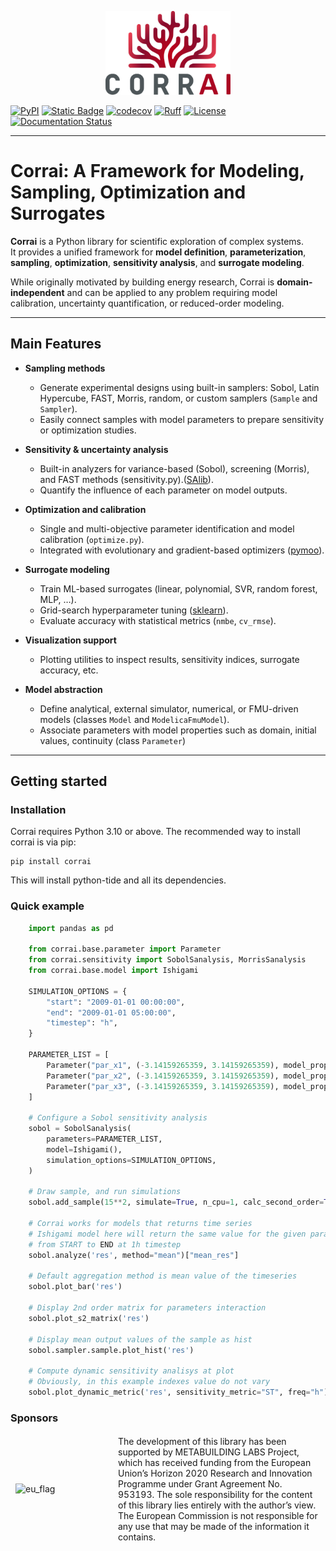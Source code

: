<p align="center">
  <img src="https://raw.githubusercontent.com/BuildingEnergySimulationTools/corrai/main/logo_corrai.svg" alt="CorrAI" width="200"/>
</p>


[![PyPI](https://img.shields.io/pypi/v/corrai?label=pypi%20package)](https://pypi.org/project/corrai/)
[![Static Badge](https://img.shields.io/badge/python-3.10_%7C_3.12-blue)](https://pypi.org/project/corrai/)
[![codecov](https://codecov.io/gh/BuildingEnergySimulationTools/corrai/branch/main/graph/badge.svg?token=F51O9CXI61)](https://codecov.io/gh/BuildingEnergySimulationTools/corrai)
[![Ruff](https://img.shields.io/endpoint?url=https://raw.githubusercontent.com/astral-sh/ruff/main/assets/badge/v2.json)](https://github.com/astral-sh/ruff)
[![License](https://img.shields.io/badge/License-BSD_3--Clause-blue.svg)](https://opensource.org/licenses/BSD-3-Clause)
[![Documentation Status](https://readthedocs.org/projects/corrai/badge/?version=latest)](https://corrai.readthedocs.io/en/latest/?badge=latest)

---

# Corrai: A Framework for Modeling, Sampling, Optimization and Surrogates

**Corrai** is a Python library for scientific exploration of complex systems.  
It provides a unified framework for **model definition**, **parameterization**, **sampling**, **optimization**, **sensitivity analysis**, and **surrogate modeling**.  

While originally motivated by building energy research, Corrai is **domain-independent** and can be applied to any problem requiring model calibration, uncertainty quantification, or reduced-order modeling.

---

## Main Features

- **Sampling methods**
  - Generate experimental designs using built-in samplers: Sobol, Latin Hypercube, FAST, Morris, random, or custom samplers (`Sample` and `Sampler`). 
  - Easily connect samples with model parameters to prepare sensitivity or optimization studies.


- **Sensitivity & uncertainty analysis**
  - Built-in analyzers for variance-based (Sobol), screening (Morris), and FAST methods (sensitivity.py).([SAlib](https://salib.readthedocs.io/en/latest/)).  
  - Quantify the influence of each parameter on model outputs.  
  

- **Optimization and calibration**  
  - Single and multi-objective parameter identification and model calibration (`optimize.py`).  
  - Integrated with evolutionary and gradient-based optimizers ([pymoo](https://pymoo.org/)).  


- **Surrogate modeling**  
  - Train ML-based surrogates (linear, polynomial, SVR, random forest, MLP, …).
  - Grid-search hyperparameter tuning ([sklearn](https://scikit-learn.org/stable/)).
  - Evaluate accuracy with statistical metrics (`nmbe`, `cv_rmse`).   


- **Visualization support**  
  - Plotting utilities to inspect results, sensitivity indices, surrogate accuracy, etc.


- **Model abstraction**  
  - Define analytical, external simulator, numerical, or FMU-driven models (classes `Model` and `ModelicaFmuModel`).  
  - Associate parameters with model properties such as domain, initial values, continuity (class `Parameter`)

---
## Getting started

### Installation 
Corrai requires Python 3.10 or above.
The recommended way to install corrai is via pip:

```
pip install corrai
```

This will install python-tide and all its dependencies.


### Quick example
```python
    import pandas as pd

    from corrai.base.parameter import Parameter
    from corrai.sensitivity import SobolSanalysis, MorrisSanalysis
    from corrai.base.model import Ishigami

    SIMULATION_OPTIONS = {
        "start": "2009-01-01 00:00:00",
        "end": "2009-01-01 05:00:00",
        "timestep": "h",
    }

    PARAMETER_LIST = [
        Parameter("par_x1", (-3.14159265359, 3.14159265359), model_property="x1"),
        Parameter("par_x2", (-3.14159265359, 3.14159265359), model_property="x2"),
        Parameter("par_x3", (-3.14159265359, 3.14159265359), model_property="x3"),
    ]

    # Configure a Sobol sensitivity analysis
    sobol = SobolSanalysis(
        parameters=PARAMETER_LIST,
        model=Ishigami(),
        simulation_options=SIMULATION_OPTIONS,
    )

    # Draw sample, and run simulations
    sobol.add_sample(15**2, simulate=True, n_cpu=1, calc_second_order=True)

    # Corrai works for models that returns time series
    # Ishigami model here will return the same value for the given parameters
    # from START to END at 1h timestep
    sobol.analyze('res', method="mean")["mean_res"]

    # Default aggregation method is mean value of the timeseries
    sobol.plot_bar('res')

    # Display 2nd order matrix for parameters interaction
    sobol.plot_s2_matrix('res')

    # Display mean output values of the sample as hist
    sobol.sampler.sample.plot_hist('res')

    # Compute dynamic sensitivity analisys at plot
    # Obviously, in this example indexes value do not vary
    sobol.plot_dynamic_metric('res', sensitivity_metric="ST", freq="h")
```

### Sponsors
<table style="border-collapse: collapse;">
<tr style="border: 1px solid transparent;">
<td width="150" >
<img src="https://upload.wikimedia.org/wikipedia/commons/b/b7/Flag_of_Europe.svg" alt="eu_flag" width="150"/>
</td>
<td>
The development of this library has been supported by METABUILDING LABS Project, which
has received funding from the European Union’s Horizon 2020 Research and Innovation
Programme under Grant Agreement No. 953193. The sole responsibility for the content of
this library lies entirely with the author’s view. The European Commission is not
responsible for any use that may be made of the information it contains. 
</td>
</tr>
</table>

